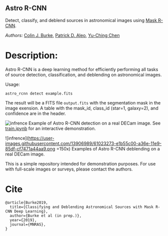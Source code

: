 ## Astro R-CNN

Detect, classify, and deblend sources in astronomical images using [Mask R-CNN](https://github.com/matterport/Mask_RCNN).

*Authors:* 
[Colin J. Burke](https://astro.illinois.edu/directory/profile/colinjb2), [Patrick D. Aleo](https://astro.illinois.edu/directory/profile/paleo2), [Yu-Ching Chen](https://astro.illinois.edu/directory/profile/ycchen)

# Description:

Astro R-CNN is a deep learning method for efficiently performing all tasks of source detection, classification, and deblending on astronomical images.

Usage:
```
astro_rcnn detect example.fits
```
The result will be a FITS file ```output.fits``` with the segmentation mask in the image exension. A table with the mask_id, class_id (star=1, galaxy=2), and confidence are in the header.

![infrence](https://user-images.githubusercontent.com/13906989/61251399-f3588400-a71f-11e9-896d-e73008a4e0e3.png)
Example of Astro R-CNN detection on a real DECam image. See [train.ipynb](https://github.com/burke86/deblend_maskrcnn/blob/master/train.ipynb) for an interactive demonstration. 


![infrence](https://user-images.githubusercontent.com/13906989/61023273-e1b55c00-a36e-11e9-85df-cf7471a44aa9.png =150x)
Examples of Astro R-CNN deblending on a real DECam image.

This is a simple repository intended for demonstration purposes. For use with full-scale images or surveys, please contact the authors.

# Cite

```
@article{Burke2019,
  title={Classifying and Deblending Astronomical Sources with Mask R-CNN Deep Learning},
  author={Burke et al (in prep.)},
  year={2019},
  journal={MNRAS},
}
```
